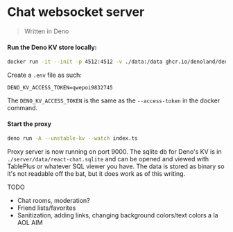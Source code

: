 # Chat websocket server

> Written in Deno

#### Run the Deno KV store locally:

```sh
docker run -it --init -p 4512:4512 -v ./data:/data ghcr.io/denoland/denokv --sqlite-path /data/react-chat.sqlite serve --access-token qwepoi9832745
```

Create a `.env` file as such:

```
DENO_KV_ACCESS_TOKEN=qwepoi9832745
```

The `DENO_KV_ACCESS_TOKEN` is the same as the `--access-token` in the docker command.

#### Start the proxy

```sh
deno run -A --unstable-kv --watch index.ts
```

Proxy server is now running on port 9000. The sqlite db for Deno's KV is in
`./server/data/react-chat.sqlite` and can be opened and viewed with TablePlus or whatever SQL viewer
you have. The data is stored as binary so it's not readable off the bat, but it does work as of this
writing.

TODO

- Chat rooms, moderation?
- Friend lists/favorites
- Sanitization, adding links, changing background colors/text colors a la AOL AIM
